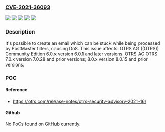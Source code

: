 ### [CVE-2021-36093](https://cve.mitre.org/cgi-bin/cvename.cgi?name=CVE-2021-36093)
![](https://img.shields.io/static/v1?label=Product&message=((OTRS))%20Community%20Edition&color=blue)
![](https://img.shields.io/static/v1?label=Product&message=OTRS&color=blue)
![](https://img.shields.io/static/v1?label=Version&message=6.0.x%3E%3D%206.0.1%20&color=brighgreen)
![](https://img.shields.io/static/v1?label=Version&message=7.0.x%3C%3D%207.0.28%20&color=brighgreen)
![](https://img.shields.io/static/v1?label=Vulnerability&message=CWE-185%20Incorrect%20Regular%20Expression&color=brighgreen)

### Description

It's possible to create an email which can be stuck while being processed by PostMaster filters, causing DoS. This issue affects: OTRS AG ((OTRS)) Community Edition 6.0.x version 6.0.1 and later versions. OTRS AG OTRS 7.0.x version 7.0.28 and prior versions; 8.0.x version 8.0.15 and prior versions.

### POC

#### Reference
- https://otrs.com/release-notes/otrs-security-advisory-2021-16/

#### Github
No PoCs found on GitHub currently.

